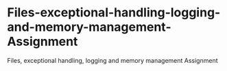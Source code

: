 # Files-exceptional-handling-logging-and-memory-management-Assignment
Files, exceptional handling, logging and memory management Assignment
